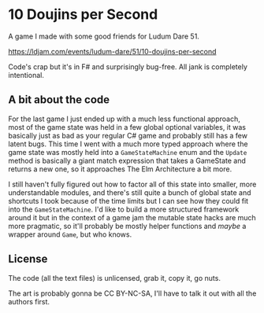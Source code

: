 # 10 Doujins per Second

A game I made with some good friends for Ludum Dare 51.

https://ldjam.com/events/ludum-dare/51/10-doujins-per-second

Code's crap but it's in F# and surprisingly bug-free. All jank is completely intentional.

## A bit about the code

For the last game I just ended up with a much less functional approach, most of the game state was held in a few global optional variables, it was basically just as bad as your regular C# game and probably still has a few latent bugs. This time I went with a much more typed approach where the game state was mostly held into a `GameStateMachine` enum and the `Update` method is basically a giant match expression that takes a GameState and returns a new one, so it approaches The Elm Architecture a bit more.

I still haven't fully figured out how to factor all of this state into smaller, more understandable modules, and there's still quite a bunch of global state and shortcuts I took because of the time limits but I can see how they could fit into the `GameStateMachine`. I'd like to build a more structured framework around it but in the context of a game jam the mutable state hacks are much more pragmatic, so it'll probably be mostly helper functions and _maybe_ a wrapper around `Game`, but who knows.

## License

The code (all the text files) is unlicensed, grab it, copy it, go nuts.

The art is probably gonna be CC BY-NC-SA, I'll have to talk it out with all the authors first.
